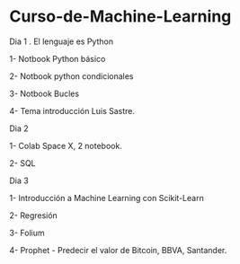 # Curso-de-Machine-Learning

Dia 1
.
El lenguaje es Python

1- Notbook Python básico

2- Notbook python condicionales

3- Notbook Bucles

4- Tema introducción Luis Sastre.

Dia 2

1- Colab Space X, 2 notebook.

2- SQL

Dia 3

1- Introducción a Machine Learning con Scikit-Learn

2- Regresión

3- Folium

4- Prophet - Predecir el valor de Bitcoin, BBVA, Santander.
